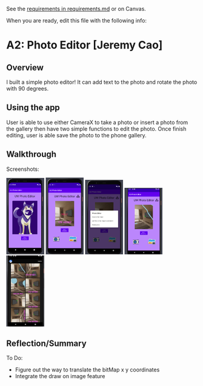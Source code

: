 See the [requirements in requirements.md](requirements.md) or on Canvas. 

When you are ready, edit this file with the following info: 

# A2: Photo Editor \[Jeremy Cao\]

## Overview

I built a simple photo editor! It can add text to the photo and rotate the photo with 90 degrees.

## Using the app 

User is able to use either CameraX to take a photo or insert a photo from the gallery then have two simple functions to edit the photo. Once finish editing, user
is able save the photo to the phone gallery.

## Walkthrough

Screenshots:

<img src="imgs/11.png" width="100">
<img src="imgs/22.png" width="100">
<img src="imgs/33.png" width="100">
<img src="imgs/aa.png" width="100">
<img src="imgs/bb.png" width="100">


## Reflection/Summary

To Do:
- Figure out the way to translate the bitMap x y coordinates
- Integrate the draw on image feature

